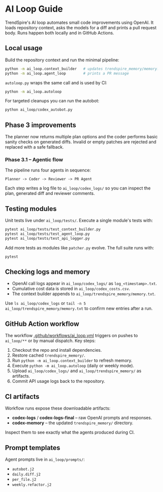 # AI Loop Guide

TrendSpire's AI loop automates small code improvements using OpenAI. It loads repository context, asks the models for a diff and prints a pull request body. Runs happen both locally and in GitHub Actions.

## Local usage

Build the repository context and run the minimal pipeline:

```bash
python -m ai_loop.context_builder   # updates trendspire_memory/memory.txt
python -m ai_loop.agent_loop        # prints a PR message
```

`autoloop.py` wraps the same call and is used by CI:

```bash
python -m ai_loop.autoloop
```

For targeted cleanups you can run the autobot:

```bash
python ai_loop/codex_autobot.py
```

## Phase 3 improvements

The planner now returns multiple plan options and the coder performs
basic sanity checks on generated diffs. Invalid or empty patches are
rejected and replaced with a safe fallback.

### Phase 3.1 – Agentic flow

The pipeline runs four agents in sequence:

```
Planner -> Coder -> Reviewer -> PR Agent
```

Each step writes a log file to `ai_loop/codex_logs/` so you can inspect
the plan, generated diff and reviewer comments.

## Testing modules

Unit tests live under `ai_loop/tests/`. Execute a single module's tests with:

```bash
pytest ai_loop/tests/test_context_builder.py
pytest ai_loop/tests/test_agent_loop.py
pytest ai_loop/tests/test_api_logger.py
```

Add more tests as modules like `patcher.py` evolve. The full suite runs with:

```bash
pytest
```

## Checking logs and memory

- OpenAI call logs appear in `ai_loop/codex_logs/` as `log_<timestamp>.txt`.
- Cumulative cost data is stored in `ai_loop/codex_costs.csv`.
- The context builder appends to `ai_loop/trendspire_memory/memory.txt`.

Use `ls ai_loop/codex_logs` or `tail -n 5 ai_loop/trendspire_memory/memory.txt` to confirm new entries after a run.

## GitHub Action workflow

The workflow [.github/workflows/ai_loop.yml](../.github/workflows/ai_loop.yml) triggers on pushes to `ai_loop/**` or by manual dispatch. Key steps:

1. Checkout the repo and install dependencies.
2. Restore cached `trendspire_memory/`.
3. Run `python -m ai_loop.context_builder` to refresh memory.
4. Execute `python -m ai_loop.autoloop` (daily or weekly mode).
5. Upload `ai_loop/codex_logs/` and `ai_loop/trendspire_memory/` as artifacts.
6. Commit API usage logs back to the repository.

## CI artifacts

Workflow runs expose these downloadable artifacts:

- **codex-logs** / **codex-logs-final** – raw OpenAI prompts and responses.
- **codex-memory** – the updated `trendspire_memory/` directory.

Inspect them to see exactly what the agents produced during CI.

## Prompt templates

Agent prompts live in `ai_loop/prompts/`:

- `autobot.j2`
- `daily.diff.j2`
- `per_file.j2`
- `weekly.refactor.j2`

